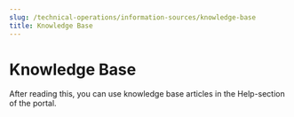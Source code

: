 ```yaml
---
slug: /technical-operations/information-sources/knowledge-base
title: Knowledge Base
---
```

# Knowledge Base

After reading this, you can use knowledge base articles in the Help-section of the portal.
